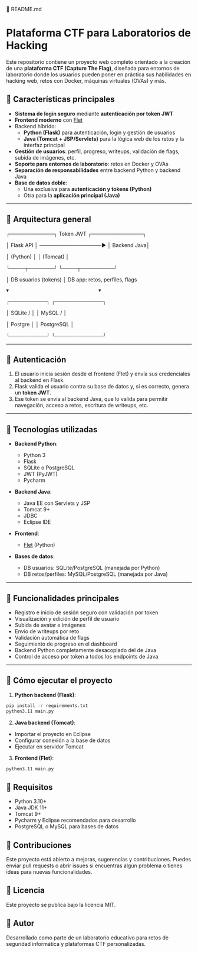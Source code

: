 📄 README.md

# Plataforma CTF para Laboratorios de Hacking

Este repositorio contiene un proyecto web completo orientado a la creación de una **plataforma CTF (Capture The Flag)**, diseñada para entornos de laboratorio donde los usuarios pueden poner en práctica sus habilidades en hacking web, retos con Docker, máquinas virtuales (OVAs) y más.

## 🧩 Características principales

- **Sistema de login seguro** mediante **autenticación por token JWT**
- **Frontend moderno** con [Flet](https://flet.dev/)
- Backend híbrido:
  - **Python (Flask)** para autenticación, login y gestión de usuarios
  - **Java (Tomcat + JSP/Servlets)** para la lógica web de los retos y la interfaz principal
- **Gestión de usuarios**: perfil, progreso, writeups, validación de flags, subida de imágenes, etc.
- **Soporte para entornos de laboratorio**: retos en Docker y OVAs
- **Separación de responsabilidades** entre backend Python y backend Java
- **Base de datos doble**:
  - Una exclusiva para **autenticación y tokens (Python)**
  - Otra para la **aplicación principal (Java)**

---

## 🧪 Arquitectura general

┌────────────┐     Token JWT      ┌──────────────┐

│ Flask API  │ ─────────────────▶ │  Backend Java│

│ (Python)   │                    │ (Tomcat)     │

└────┬───────┘                    └────┬─────────┘

│  DB usuarios (tokens)           │ DB app: retos, perfiles, flags

    ▼                                  ▼

┌──────────┐                     ┌─────────────┐

│ SQLite / │                     │  MySQL /    │

│ Postgre  │                     │ PostgreSQL  │

└──────────┘                     └─────────────┘

---

## 🔐 Autenticación

1. El usuario inicia sesión desde el frontend (Flet) y envía sus credenciales al backend en Flask.
2. Flask valida el usuario contra su base de datos y, si es correcto, genera un **token JWT**.
3. Ese token se envía al backend Java, que lo valida para permitir navegación, acceso a retos, escritura de writeups, etc.

---

## 🧱 Tecnologías utilizadas

- **Backend Python**:
  - Python 3
  - Flask
  - SQLite o PostgreSQL
  - JWT (PyJWT)
  - Pycharm

- **Backend Java**:
  - Java EE con Servlets y JSP
  - Tomcat 9+
  - JDBC
  - Eclipse IDE

- **Frontend**:
  - [Flet](https://flet.dev/) (Python)

- **Bases de datos**:
  - DB usuarios: SQLite/PostgreSQL (manejada por Python)
  - DB retos/perfiles: MySQL/PostgreSQL (manejada por Java)

---

## 🧪 Funcionalidades principales

- Registro e inicio de sesión seguro con validación por token
- Visualización y edición de perfil de usuario
- Subida de avatar e imágenes
- Envío de writeups por reto
- Validación automática de flags
- Seguimiento de progreso en el dashboard
- Backend Python completamente desacoplado del de Java
- Control de acceso por token a todos los endpoints de Java

---

## 🚀 Cómo ejecutar el proyecto

1. **Python backend (Flask)**:

```bash
pip install -r requirements.txt
python3.11 main.py
```

2. **Java backend (Tomcat)**:

  - Importar el proyecto en Eclipse
  - Configurar conexión a la base de datos
  - Ejecutar en servidor Tomcat

3. **Frontend (Flet)**:

```bash
python3.11 main.py
```

## 🧪 Requisitos

- Python 3.10+
- Java JDK 11+
- Tomcat 9+
- Pycharm y Eclipse recomendados para desarrollo
- PostgreSQL o MySQL para bases de datos

## 🤝 Contribuciones

Este proyecto está abierto a mejoras, sugerencias y contribuciones. Puedes enviar pull requests o abrir issues si encuentras algún problema o tienes ideas para nuevas funcionalidades.

## 📜 Licencia

Este proyecto se publica bajo la licencia MIT.

## 🧠 Autor

Desarrollado como parte de un laboratorio educativo para retos de seguridad informática y plataformas CTF personalizadas.
